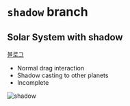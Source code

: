 # `shadow` branch
## Solar System with shadow

[블로그](https://joey-ful.github.io/canvas/solar-system-shadow/)
- Normal drag interaction
- Shadow casting to other planets
- Incomplete

![shadow](https://user-images.githubusercontent.com/52592748/108364347-50d87f00-7239-11eb-96cc-126b93ced7f7.gif)